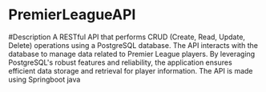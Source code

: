 # PremierLeagueAPI

#Description
A RESTful API that performs CRUD (Create, Read, Update, Delete) operations using a PostgreSQL database. The API interacts with the database to manage data related to Premier League players. By leveraging PostgreSQL's robust features and reliability, the application ensures efficient data storage and retrieval for player information.
The API is made using Springboot java



